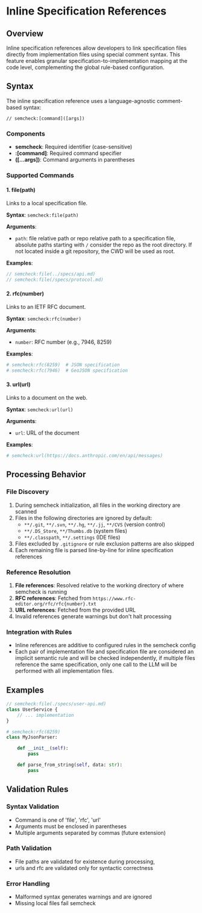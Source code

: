 # Inline Specification References

## Overview

Inline specification references allow developers to link specification files directly from implementation files using special comment syntax. This feature enables granular specification-to-implementation mapping at the code level, complementing the global rule-based configuration.

## Syntax

The inline specification reference uses a language-agnostic comment-based syntax:

```
// semcheck:[command]([args])
```

### Components

- **semcheck**: Required identifier (case-sensitive)
- **:[command]**: Required command specifier
- **([...args])**: Command arguments in parentheses

### Supported Commands

#### 1. file(path)
Links to a local specification file.

**Syntax**: `semcheck:file(path)`

**Arguments**:
- `path`: file relative path or repo relative path to a specification file, absolute paths starting with `/` consider the repo as the root directory. If not located inside a git repository, the CWD will be used as root.

**Examples**:
```javascript
// semcheck:file(../specs/api.md)
// semcheck:file(/specs/protocol.md)
```

#### 2. rfc(number)
Links to an IETF RFC document.

**Syntax**: `semcheck:rfc(number)`

**Arguments**:
- `number`: RFC number (e.g., 7946, 8259)

**Examples**:
```python
# semcheck:rfc(8259)  # JSON specification
# semcheck:rfc(7946)  # GeoJSON specification
```

#### 3. url(url)
Links to a document on the web.

**Syntax**: `semcheck:url(url)`

**Arguments**:
- `url`: URL of the document

**Examples**:
```python
# semcheck:url(https://docs.anthropic.com/en/api/messages)
```

## Processing Behavior

### File Discovery
1. During semcheck initialization, all files in the working directory are scanned
2. Files in the following directories are ignored by default:
   - `**/.git`, `**/.svn`, `**/.hg`, `**/.jj`, `**/CVS` (version control)
   - `**/.DS_Store`, `**/Thumbs.db` (system files)
   - `**/.classpath`, `**/.settings` (IDE files)
3. Files excluded by `.gitignore` or rule exclusion patterns are also skipped
4. Each remaining file is parsed line-by-line for inline specification references

### Reference Resolution
1. **File references**: Resolved relative to the working directory of where semcheck is running
2. **RFC references**: Fetched from `https://www.rfc-editor.org/rfc/rfc{number}.txt`
3. **URL references**: Fetched from the provided URL
4. Invalid references generate warnings but don't halt processing

### Integration with Rules
- Inline references are additive to configured rules in the semcheck config
- Each pair of implementation file and specification file are considered an implicit semantic rule and will be checked independently, if multiple files reference the same specification, only one call to the LLM will be performed with all implementation files.

## Examples

```javascript
// semcheck:file(./specs/user-api.md)
class UserService {
    // ... implementation
}
```

```python
# semcheck:rfc(8259)
class MyJsonParser:

    def __init__(self):
        pass

    def parse_from_string(self, data: str):
        pass
```

## Validation Rules

### Syntax Validation
- Command is one of  'file', 'rfc', 'url'
- Arguments must be enclosed in parentheses
- Multiple arguments separated by commas (future extension)

### Path Validation
- File paths are validated for existence during processing,
- urls and rfc are validated only for syntactic correctness

### Error Handling
- Malformed syntax generates warnings and are ignored
- Missing local files fail semcheck
